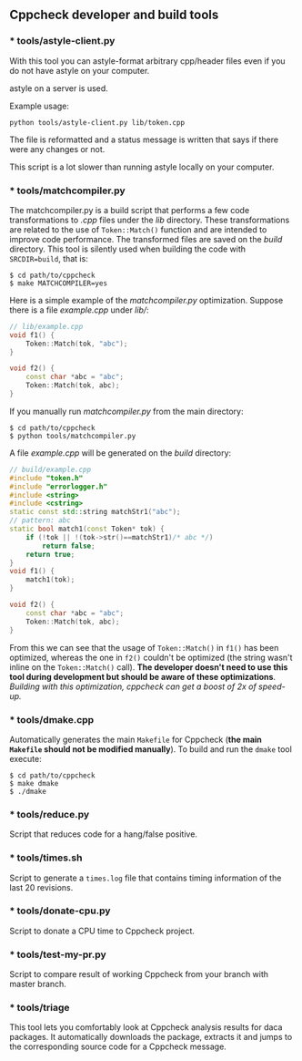 ## Cppcheck developer and build tools

### * tools/astyle-client.py

With this tool you can astyle-format arbitrary cpp/header files even if you do not have astyle on your computer.

astyle on a server is used.

Example usage:

    python tools/astyle-client.py lib/token.cpp

The file is reformatted and a status message is written that says if there were any changes or not.

This script is a lot slower than running astyle locally on your computer.

### * tools/matchcompiler.py

The matchcompiler.py is a build script that performs a few code transformations to *.cpp* files under the *lib* directory. These transformations are related to the use of `Token::Match()` function and are intended to improve code performance. The transformed files are saved on the *build* directory. This tool is silently used when building the code with `SRCDIR=build`, that is:
```shell
$ cd path/to/cppcheck
$ make MATCHCOMPILER=yes
```
Here is a simple example of the *matchcompiler.py* optimization. Suppose there is a file *example.cpp* under *lib/*:
```cpp
// lib/example.cpp
void f1() {
    Token::Match(tok, "abc");
}

void f2() {
    const char *abc = "abc";
    Token::Match(tok, abc);
}
```
If you manually run *matchcompiler.py* from the main directory:
```shell
$ cd path/to/cppcheck
$ python tools/matchcompiler.py
```
A file *example.cpp* will be generated on the *build* directory:
```cpp
// build/example.cpp
#include "token.h"
#include "errorlogger.h"
#include <string>
#include <cstring>
static const std::string matchStr1("abc");
// pattern: abc
static bool match1(const Token* tok) {
    if (!tok || !(tok->str()==matchStr1)/* abc */)
        return false;
    return true;
}
void f1() {
    match1(tok);
}

void f2() {
    const char *abc = "abc";
    Token::Match(tok, abc);
}
```
From this we can see that the usage of `Token::Match()` in `f1()` has been optimized, whereas the one in `f2()` couldn't be optimized (the string wasn't inline on the `Token::Match()` call). **The developer doesn't need to use this tool during development but should be aware of these optimizations**. *Building with this optimization, cppcheck can get a boost of 2x of speed-up.*

### * tools/dmake.cpp

Automatically generates the main `Makefile` for Cppcheck (**the main `Makefile` should not be modified manually**). To build and run the `dmake` tool execute:
```shell
$ cd path/to/cppcheck
$ make dmake
$ ./dmake
```
### * tools/reduce.py

Script that reduces code for a hang/false positive.

### * tools/times.sh

Script to generate a `times.log` file that contains timing information of the last 20 revisions.

### * tools/donate-cpu.py

Script to donate a CPU time to Cppcheck project.

### * tools/test-my-pr.py

Script to compare result of working Cppcheck from your branch with master branch.

### * tools/triage

This tool lets you comfortably look at Cppcheck analysis results for daca packages. It automatically
downloads the package, extracts it and jumps to the corresponding source code for a Cppcheck
message.
